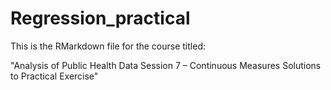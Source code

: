 # Regression_practical

This is the RMarkdown file for the course titled:

"Analysis of Public Health Data
Session 7 – Continuous Measures
Solutions to Practical Exercise"



